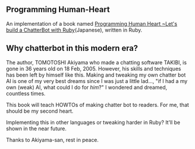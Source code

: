 Programming Human-Heart
-----------------------

An implementation of a book named [Programming Human Heart ~Let's build a ChatterBot with Ruby](https://books.google.com/books?id=oaK_BQAAQBAJ)(Japanese), written in Ruby.

## Why chatterbot in this modern era?

The author, TOMOTOSHI Akiyama who made a chatting software TAKIBI, is gone in 36 years old on 18 Feb, 2005. However, his skills and techniques has been left by himself like this. Making and tweaking my own chatter bot AI is one of my very best dreams since I was just a little lad..., "if I had a my own (weak) AI, what could I do for *him*?" I wondered and dreamed, countless times.

This book will teach HOWTOs of making chatter bot to readers. For me, that should be my second heart.

Implementing this in other languages or tweaking harder in Ruby? It'll be shown in the near future.

Thanks to Akiyama-san, rest in peace.
